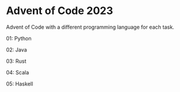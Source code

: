 # Advent of Code 2023

Advent of Code with a different programming language for each task.

01: Python

02: Java

03: Rust

04: Scala

05: Haskell
